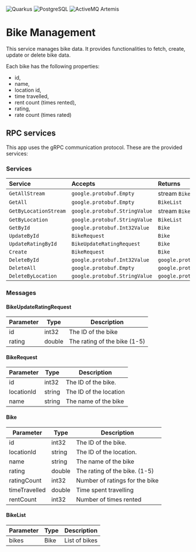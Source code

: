 
![Quarkus](https://img.shields.io/badge/Quarkus-white?logo=quarkus)
![PostgreSQL](https://img.shields.io/badge/PostgreSQL-white?logo=postgresql)
![ActiveMQ Artemis](https://img.shields.io/badge/ActiveMQ%20Artemis-red)

# Bike Management
This service manages bike data. It provides functionalities to fetch, create, update or delete bike data.

Each bike has the following properties:
 - id,
 - name,
 - location id,
 - time travelled, 
 - rent count (times rented),
 - rating,
 - rate count (times rated)

## RPC services
This app uses the gRPC communication protocol. These are the provided services:

### Services

| Service               | Accepts                                               | Returns                 |
|:----------------------|:------------------------------------------------------|:------------------------|
| `GetAllStream`        | `google.protobuf.Empty`                               | stream `Bike`           |
| `GetAll`              | `google.protobuf.Empty`                               | `BikeList`              |
| `GetByLocationStream` | `google.protobuf.StringValue`                         | stream `Bike`           |
| `GetByLocation`       | `google.protobuf.StringValue`                         | `BikeList`              |
| `GetById`             | `google.protobuf.Int32Value`                          | `Bike`                  |
| `UpdateById`          | `BikeRequest`                                         | `Bike`                  |
| `UpdateRatingById`    | `BikeUpdateRatingRequest`                             | `Bike`                  |
| `Create`              | `BikeRequest`                                         | `Bike`                  |
| `DeleteById`          | `google.protobuf.Int32Value`                          | `google.protobuf.Empty` |
| `DeleteAll`           | `google.protobuf.Empty`                               | `google.protobuf.Empty` |
| `DeleteByLocation`    | `google.protobuf.StringValue`                         | `google.protobuf.Empty` |

### Messages

#### BikeUpdateRatingRequest

| Parameter | Type   | Description                  |
|-----------|--------|------------------------------|
| id        | int32  | The ID of the bike           |
| rating    | double | The rating of the bike (1-5) |

#### BikeRequest

| Parameter  | Type   | Description            |
|------------|--------|------------------------|
| id         | int32  | The ID of the bike.    |
| locationId | string | The ID of the location |
| name       | string | The name of the bike   |


#### Bike

| Parameter     | Type   | Description                    |
|---------------|--------|--------------------------------|
| id            | int32  | The ID of the bike.            |
| locationId    | string | The ID of the location.        |
| name          | string | The name of the bike           |
| rating        | double | The rating of the bike. (1-5)  |
| ratingCount   | int32  | Number of ratings for the bike |
| timeTravelled | double | Time spent travelling          |
| rentCount     | int32  | Number of times rented         |


#### BikeList

| Parameter | Type | Description   |
|-----------|------|---------------|
| bikes     | Bike | List of bikes |

